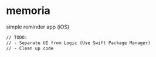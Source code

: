# memoria
simple reminder app (iOS)

```markdown
// TODO:
// - Separate UI from Logic (Use Swift Package Manager)
// - Clean up code
```
